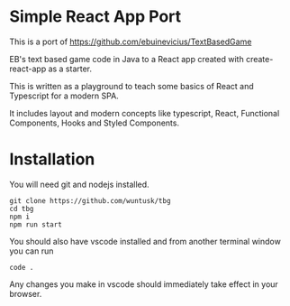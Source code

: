 # Simple React App Port
This is a port of https://github.com/ebuinevicius/TextBasedGame

EB's text based game code in Java to a React app created with create-react-app as a starter.

This is written as a playground to teach some basics of React and Typescript for a modern SPA.

It includes layout and modern concepts like typescript, React, Functional Components, Hooks and Styled Components.


# Installation

You will need git and nodejs installed.

```
git clone https://github.com/wuntusk/tbg
cd tbg
npm i
npm run start
```

You should also have vscode installed and from another terminal window you can run
```
code .
```

Any changes you make in vscode should immediately take effect in your browser.

